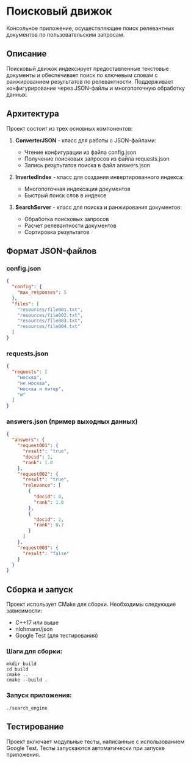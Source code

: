 # Поисковый движок

Консольное приложение, осуществляющее поиск релевантных документов по пользовательским запросам.

## Описание

Поисковый движок индексирует предоставленные текстовые документы и обеспечивает поиск по ключевым словам с ранжированием результатов по релевантности. Поддерживает конфигурирование через JSON-файлы и многопоточную обработку данных.

## Архитектура

Проект состоит из трех основных компонентов:

1. **ConverterJSON** - класс для работы с JSON-файлами:
   - Чтение конфигурации из файла config.json
   - Получение поисковых запросов из файла requests.json
   - Запись результатов поиска в файл answers.json

2. **InvertedIndex** - класс для создания инвертированного индекса:
   - Многопоточная индексация документов
   - Быстрый поиск слов в индексе

3. **SearchServer** - класс для поиска и ранжирования документов:
   - Обработка поисковых запросов
   - Расчет релевантности документов
   - Сортировка результатов

## Формат JSON-файлов

### config.json
```json
{
  "config": {
    "max_responses": 5
  },
  "files": [
    "resources/file001.txt",
    "resources/file002.txt",
    "resources/file003.txt",
    "resources/file004.txt"
  ]
}
```

### requests.json
```json
{
  "requests": [
    "москва",
    "не москва",
    "москва и питер",
    "и"
  ]
}
```

### answers.json (пример выходных данных)
```json
{
  "answers": {
    "request001": {
      "result": "true",
      "docid": 1,
      "rank": 1.0
    },
    "request002": {
      "result": "true",
      "relevance": [
        {
          "docid": 0,
          "rank": 1.0
        },
        {
          "docid": 2,
          "rank": 0.7
        }
      ]
    },
    "request003": {
      "result": "false"
    }
  }
}
```

## Сборка и запуск

Проект использует CMake для сборки. Необходимы следующие зависимости:
- C++17 или выше
- nlohmann/json
- Google Test (для тестирования)

### Шаги для сборки:

```
mkdir build
cd build
cmake ..
cmake --build .
```

### Запуск приложения:

```
./search_engine
```

## Тестирование

Проект включает модульные тесты, написанные с использованием Google Test. Тесты запускаются автоматически при запуске приложения. 
